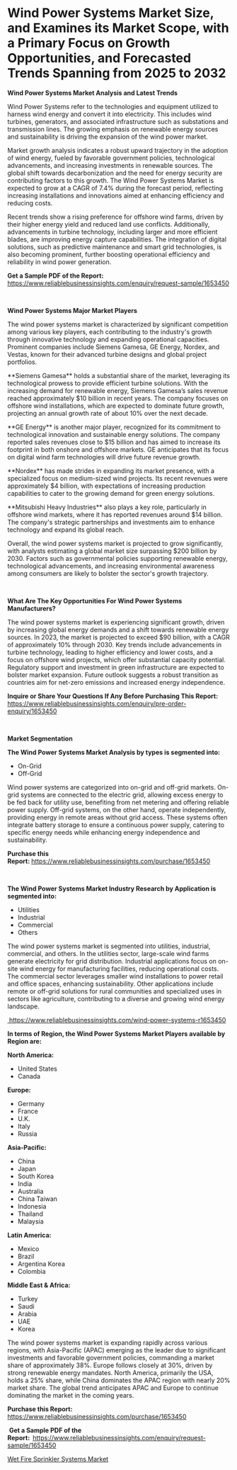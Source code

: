 <p><h1>Wind Power Systems Market Size, and Examines its Market Scope, with a Primary Focus on Growth Opportunities, and Forecasted Trends Spanning from 2025 to 2032</h1></p><p><strong>Wind Power Systems Market Analysis and Latest Trends</strong></p>
<p><p>Wind Power Systems refer to the technologies and equipment utilized to harness wind energy and convert it into electricity. This includes wind turbines, generators, and associated infrastructure such as substations and transmission lines. The growing emphasis on renewable energy sources and sustainability is driving the expansion of the wind power market.</p><p>Market growth analysis indicates a robust upward trajectory in the adoption of wind energy, fueled by favorable government policies, technological advancements, and increasing investments in renewable sources. The global shift towards decarbonization and the need for energy security are contributing factors to this growth. The Wind Power Systems Market is expected to grow at a CAGR of 7.4% during the forecast period, reflecting increasing installations and innovations aimed at enhancing efficiency and reducing costs.</p><p>Recent trends show a rising preference for offshore wind farms, driven by their higher energy yield and reduced land use conflicts. Additionally, advancements in turbine technology, including larger and more efficient blades, are improving energy capture capabilities. The integration of digital solutions, such as predictive maintenance and smart grid technologies, is also becoming prominent, further boosting operational efficiency and reliability in wind power generation.</p></p>
<p><strong>Get a Sample PDF of the Report:&nbsp;</strong> <a href="https://www.reliablebusinessinsights.com/enquiry/request-sample/1653450?utm_campaign=2737&utm_medium=2&utm_source=Github&utm_content=ia&utm_term=05032025&utm_id=wind-power-systems">https://www.reliablebusinessinsights.com/enquiry/request-sample/1653450</a></p>
<p>&nbsp;</p>
<p><strong>Wind Power Systems Major Market Players</strong></p>
<p><p>The wind power systems market is characterized by significant competition among various key players, each contributing to the industry's growth through innovative technology and expanding operational capacities. Prominent companies include Siemens Gamesa, GE Energy, Nordex, and Vestas, known for their advanced turbine designs and global project portfolios.</p><p>**Siemens Gamesa** holds a substantial share of the market, leveraging its technological prowess to provide efficient turbine solutions. With the increasing demand for renewable energy, Siemens Gamesa’s sales revenue reached approximately $10 billion in recent years. The company focuses on offshore wind installations, which are expected to dominate future growth, projecting an annual growth rate of about 10% over the next decade.</p><p>**GE Energy** is another major player, recognized for its commitment to technological innovation and sustainable energy solutions. The company reported sales revenues close to $15 billion and has aimed to increase its footprint in both onshore and offshore markets. GE anticipates that its focus on digital wind farm technologies will drive future revenue growth.</p><p>**Nordex** has made strides in expanding its market presence, with a specialized focus on medium-sized wind projects. Its recent revenues were approximately $4 billion, with expectations of increasing production capabilities to cater to the growing demand for green energy solutions.</p><p>**Mitsubishi Heavy Industries** also plays a key role, particularly in offshore wind markets, where it has reported revenues around $14 billion. The company's strategic partnerships and investments aim to enhance technology and expand its global reach.</p><p>Overall, the wind power systems market is projected to grow significantly, with analysts estimating a global market size surpassing $200 billion by 2030. Factors such as governmental policies supporting renewable energy, technological advancements, and increasing environmental awareness among consumers are likely to bolster the sector's growth trajectory.</p></p>
<p>&nbsp;</p>
<p><strong>What Are The Key Opportunities For Wind Power Systems Manufacturers?</strong></p>
<p><p>The wind power systems market is experiencing significant growth, driven by increasing global energy demands and a shift towards renewable energy sources. In 2023, the market is projected to exceed $90 billion, with a CAGR of approximately 10% through 2030. Key trends include advancements in turbine technology, leading to higher efficiency and lower costs, and a focus on offshore wind projects, which offer substantial capacity potential. Regulatory support and investment in green infrastructure are expected to bolster market expansion. Future outlook suggests a robust transition as countries aim for net-zero emissions and increased energy independence.</p></p>
<p><strong>Inquire or Share Your Questions If Any Before Purchasing This Report:</strong> <a href="https://www.reliablebusinessinsights.com/enquiry/pre-order-enquiry/1653450?utm_campaign=2737&utm_medium=2&utm_source=Github&utm_content=ia&utm_term=05032025&utm_id=wind-power-systems">https://www.reliablebusinessinsights.com/enquiry/pre-order-enquiry/1653450</a></p>
<p>&nbsp;</p>
<p><strong>Market Segmentation</strong></p>
<p><strong>The Wind Power Systems Market Analysis by types is segmented into:</strong></p>
<p><ul><li>On-Grid</li><li>Off-Grid</li></ul></p>
<p><p>Wind power systems are categorized into on-grid and off-grid markets. On-grid systems are connected to the electric grid, allowing excess energy to be fed back for utility use, benefiting from net metering and offering reliable power supply. Off-grid systems, on the other hand, operate independently, providing energy in remote areas without grid access. These systems often integrate battery storage to ensure a continuous power supply, catering to specific energy needs while enhancing energy independence and sustainability.</p></p>
<p><strong>Purchase this Report:&nbsp;</strong><a href="https://www.reliablebusinessinsights.com/purchase/1653450?utm_campaign=2737&utm_medium=2&utm_source=Github&utm_content=ia&utm_term=05032025&utm_id=wind-power-systems">https://www.reliablebusinessinsights.com/purchase/1653450</a></p>
<p>&nbsp;</p>
<p><strong>The Wind Power Systems Market Industry Research by Application is segmented into:</strong></p>
<p><ul><li>Utilities</li><li>Industrial</li><li>Commercial</li><li>Others</li></ul></p>
<p><p>The wind power systems market is segmented into utilities, industrial, commercial, and others. In the utilities sector, large-scale wind farms generate electricity for grid distribution. Industrial applications focus on on-site wind energy for manufacturing facilities, reducing operational costs. The commercial sector leverages smaller wind installations to power retail and office spaces, enhancing sustainability. Other applications include remote or off-grid solutions for rural communities and specialized uses in sectors like agriculture, contributing to a diverse and growing wind energy landscape.</p></p>
<p><a href="https://www.reliablebusinessinsights.com/wind-power-systems-r1653450?utm_campaign=2737&utm_medium=2&utm_source=Github&utm_content=ia&utm_term=05032025&utm_id=wind-power-systems">&nbsp;https://www.reliablebusinessinsights.com/wind-power-systems-r1653450</a></p>
<p><strong>In terms of Region, the Wind Power Systems Market Players available by Region are:</strong></p>
<p>
    <p> <strong> North America: </strong>
        <ul>
            <li>United States</li>
            <li>Canada</li>
        </ul>
        </p> 
    <p> <strong> Europe: </strong>
        <ul>
            <li>Germany</li>
            <li>France</li>
            <li>U.K.</li>
            <li>Italy</li>
            <li>Russia</li>
        </ul>
        </p> 
    <p> <strong> Asia-Pacific: </strong>
        <ul>
            <li>China</li>
            <li>Japan</li>
            <li>South Korea</li>
            <li>India</li>
            <li>Australia</li>
            <li>China Taiwan</li>
            <li>Indonesia</li>
            <li>Thailand</li>
            <li>Malaysia</li>
        </ul>
        </p> 
    <p> <strong> Latin America: </strong>
        <ul>
            <li>Mexico</li>
            <li>Brazil</li>
            <li>Argentina Korea</li>
            <li>Colombia</li>
        </ul>
        </p> 
    <p> <strong> Middle East & Africa: </strong>
        <ul>
            <li>Turkey</li>
            <li>Saudi</li>
            <li>Arabia</li>
            <li>UAE</li>
            <li>Korea</li>
        </ul>
    </p>
    </p>
<p><p>The wind power systems market is expanding rapidly across various regions, with Asia-Pacific (APAC) emerging as the leader due to significant investments and favorable government policies, commanding a market share of approximately 38%. Europe follows closely at 30%, driven by strong renewable energy mandates. North America, primarily the USA, holds a 25% share, while China dominates the APAC region with nearly 20% market share. The global trend anticipates APAC and Europe to continue dominating the market in the coming years.</p></p>
<p><strong>Purchase this Report: </strong><a href="https://www.reliablebusinessinsights.com/purchase/1653450?utm_campaign=2737&utm_medium=2&utm_source=Github&utm_content=ia&utm_term=05032025&utm_id=wind-power-systems">https://www.reliablebusinessinsights.com/purchase/1653450</a></p>
<p>&nbsp;<strong>Get a Sample PDF of the Report:&nbsp;&nbsp;</strong><a href="https://www.reliablebusinessinsights.com/enquiry/request-sample/1653450?utm_campaign=2737&utm_medium=2&utm_source=Github&utm_content=ia&utm_term=05032025&utm_id=wind-power-systems">https://www.reliablebusinessinsights.com/enquiry/request-sample/1653450</a></p>
<p><strong></strong></p>
<p><p><a href="https://github.com/vitrilaoire/Market-Research-Report-List-1/blob/main/wet-fire-sprinkler-systems-market.md?utm_campaign=2737&utm_medium=2&utm_source=Github&utm_content=ia&utm_term=05032025&utm_id=wind-power-systems">Wet Fire Sprinkler Systems Market</a></p></p>